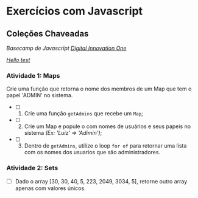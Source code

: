# Exercícios com Javascript

## Coleções Chaveadas
*Basecamp de Javascript [Digital Innovation One](https://dio.me/sign-up?ref=DD8ANWA8RE/?target=_blank)*

*<a href="https://dio.me/sign-up?ref=DD8ANWA8RE/" target="_blank">Hello test</a>*

### Atividade 1: Maps

Crie uma função que retorna o nome dos membros de um Map que tem o papel 'ADMIN' no sistema.

- [ ] 1. Crie uma função ```getAdmins``` que recebe um ```Map```;
- [ ] 2. Crie um Map e popule o com nomes de usuários e seus papeis no sistema _(Ex: 'Luiz' => 'Adimin')_;
- [ ] 3. Dentro de ```getAdmins```, utilize o loop ```for of``` para retornar uma lista com os nomes dos usuarios que são administradores. 

### Atividade 2: Sets

- [ ] Dado o array [30, 30, 40, 5, 223, 2049, 3034, 5], retorne outro array apenas com valores únicos.
